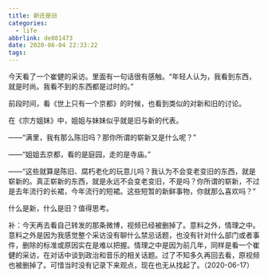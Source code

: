 ```yaml
---
title: 新还是旧
categories:
  - life
abbrlink: de881473
date: 2020-06-04 22:33:22
tags:
---
```


今天看了一个崔健的采访。里面有一句话很有感触。“年轻人认为，我看到东西，就是时尚。我看不到的东西都是过时的。”

前段时间，看《世上只有一个京都》的时候，也看到类似的对新和旧的讨论。

在《宗方姐妹》中，姐姐与妹妹似乎就是旧与新的代表。

——“满里，我有那么陈旧吗？那你所谓的崭新又是什么呢？”

——“姐姐去京都，看的是庭园，走的是寺庙。”

——“这些就算是陈旧、腐朽老化的玩意儿吗？我认为不会变老变旧的东西，就是崭新的。真正崭新的东西，就是永远不会变老变旧，不是吗？你所谓的崭新，不过是去年流行的长裙，今年流行的短裙。这些短暂的新鲜事物，你就那么喜欢吗？”

什么是新，什么是旧？值得思考。

补：今天再去看自己转发的那条微博，视频已经被删掉了。意料之外，情理之中。意料之外是因为我感觉整个采访没有聊什么禁忌话题，也没有针对什么部门或者事件，删除的标准或原因实在是难以把握。情理之中是因为前几年，同样是看一个崔健的采访，在对话中谈到政治和音乐的相关话题。过了不知多久再回去看，原视频也被删掉了。可惜当时没有记录下来观点，现在也无从找起了。（2020-06-17）
